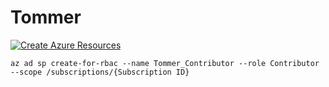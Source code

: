 # Tommer

[![Create Azure Resources](https://github.com/infhyroyage/Tommer/actions/workflows/create-azure-resources.yaml/badge.svg)](https://github.com/infhyroyage/Tommer/actions/workflows/create-azure-resources.yaml)

```
az ad sp create-for-rbac --name Tommer_Contributor --role Contributor --scope /subscriptions/{Subscription ID}
```
